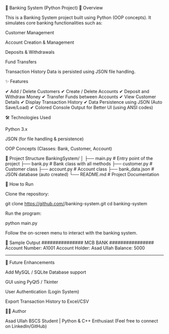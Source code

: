 🏦 Banking System (Python Project)
📌 Overview

This is a Banking System project built using Python (OOP concepts).
It simulates core banking functionalities such as:

Customer Management

Account Creation & Management

Deposits & Withdrawals

Fund Transfers

Transaction History
Data is persisted using JSON file handling.

✨ Features

✔ Add / Delete Customers
✔ Create / Delete Accounts
✔ Deposit and Withdraw Money
✔ Transfer Funds between Accounts
✔ View Customer Details
✔ Display Transaction History
✔ Data Persistence using JSON (Auto Save/Load)
✔ Colored Console Output for Better UI (using ANSI codes)

🛠️ Technologies Used

Python 3.x

JSON (for file handling & persistence)

OOP Concepts (Classes: Bank, Customer, Account)

📂 Project Structure
BankingSystem/
│
├── main.py              # Entry point of the project
├── bank.py              # Bank class with all methods
├── customer.py          # Customer class
├── account.py           # Account class
├── bank_data.json       # JSON database (auto created)
└── README.md            # Project Documentation

🚀 How to Run

Clone the repository:

git clone https://github.com/<your-username>/banking-system.git
cd banking-system


Run the program:

python main.py


Follow the on-screen menu to interact with the banking system.

📸 Sample Output
############### MCB BANK ################
Account Number: A1001
Account Holder: Asad Ullah
Balance: 5000
_____________________________________________

🔮 Future Enhancements

Add MySQL / SQLite Database support

GUI using PyQt5 / Tkinter

User Authentication (Login System)

Export Transaction History to Excel/CSV

👨‍💻 Author

Asad Ullah
BSCS Student | Python & C++ Enthusiast
(Feel free to connect on LinkedIn/GitHub)
